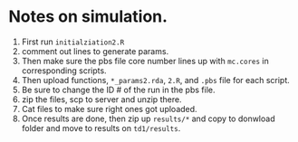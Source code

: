 
# Notes on simulation.

1. First run `initialziation2.R`
2. comment out lines to generate params.
3. Then make sure the pbs file core number lines up with `mc.cores` in corresponding scripts.
4. Then upload functions, `*_params2.rda`, `2.R`, and `.pbs` file for each script.
5. Be sure to change the ID # of the run in the pbs file.
6. zip the files, scp to server and unzip there.
7. Cat files to make sure right ones got uploaded.
8. Once results are done, then zip up `results/*` and copy to donwload folder and move to results on `td1/results`.
